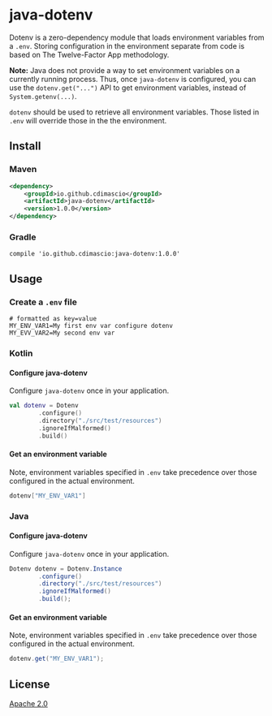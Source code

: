 # java-dotenv 


Dotenv is a zero-dependency module that loads environment variables from a `.env`. Storing configuration in the environment separate from code is based on The Twelve-Factor App methodology.

**Note:** Java does not provide a way to set environment variables on a currently running process. Thus, once `java-dotenv` is configured, you can use the `dotenv.get("...")` API to get environment variables, instead of `System.getenv(...)`.

`dotenv`  should be used to retrieve all environment variables. Those listed in `.env` will override those in the the environment.  
## Install

### Maven 
```xml
<dependency>
    <groupId>io.github.cdimascio</groupId>
    <artifactId>java-dotenv</artifactId>
    <version>1.0.0</version>
</dependency>
```

### Gradle

```
compile 'io.github.cdimascio:java-dotenv:1.0.0'
```


## Usage

### Create a `.env` file

```
# formatted as key=value
MY_ENV_VAR1=My first env var configure dotenv
MY_EVV_VAR2=My second env var
```

### Kotlin
#### Configure java-dotenv 
Configure `java-dotenv` once in your application.

```kotlin
val dotenv = Dotenv
        .configure()
        .directory("./src/test/resources")
        .ignoreIfMalformed()
        .build()
```
	
#### Get an environment variable
Note, environment variables specified in `.env` take precedence over those configured in the actual environment.

```kotlin
dotenv["MY_ENV_VAR1"]
```


### Java
#### Configure java-dotenv
Configure `java-dotenv` once in your application.

```java
Dotenv dotenv = Dotenv.Instance
        .configure()
        .directory("./src/test/resources")
        .ignoreIfMalformed()
        .build();
```

#### Get an environment variable
Note, environment variables specified in `.env` take precedence over those configured in the actual environment.

```java
dotenv.get("MY_ENV_VAR1");
```

## License

[Apache 2.0](https://www.apache.org/licenses/LICENSE-2.0)